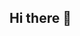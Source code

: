 ## Hi there 👋

<!--
**nandhinirajasekaran-se/nandhinirajasekaran-se** is a ✨ _special_ ✨ repository because its `README.md` (this file) appears on your GitHub profile.

# Hi there 👋 I'm Nandhini

🎓 Master's student in System Design Engineering @ University of Waterloo  
💼 Ex-JPMorgan, Ex-Bank of America | Java Full-Stack Developer  
🌟 Building AI-powered solutions with LLMs, LangGraph, and RAG

## 🚀 Featured Projects
...

## 💼 Work Experience
...

## 🛠️ Tech Stack
...

## 📫 Connect with me
[LinkedIn](https://www.linkedin.com/in/nandhini-rajasekaran-39286078) • [Email](mailto:mail2nandinirajasekar@gmail.com)
-->
